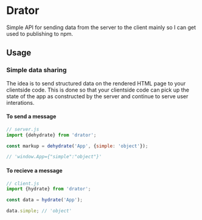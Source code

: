 # Drator

Simple API for sending data from the server to the client mainly so I can get used to publishing to npm.

## Usage


### Simple data sharing

The idea is to send structured data on the rendered HTML page to your clientside code. This is done so that your clientside code can pick up the state of the app as constructed by the server and continue to serve user interations.

#### To send a message

```js
// server.js
import {dehydrate} from 'drator';

const markup = dehydrate('App', {simple: 'object'});

// 'window.App={"simple":"object"}'
```


#### To recieve a message
```js
// client.js
import {hydrate} from 'drator';

const data = hydrate('App');

data.simple; // 'object'
```


